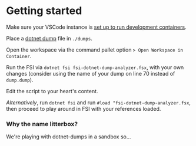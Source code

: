 # Getting started

Make sure your VSCode instance is [set up to run development containers](https://code.visualstudio.com/docs/remote/containers).

Place a [dotnet dump](https://docs.microsoft.com/en-us/dotnet/core/diagnostics/dotnet-dump) file in `./dumps`. 

Open the workspace via the command pallet option `> Open Workspace in Container`.

Run the FSI via `dotnet fsi fsi-dotnet-dump-analyzer.fsx`, with your own changes (consider using the name of your dump on line 70 instead of `dump.dump`).

Edit the script to your heart's content.

_Alternatively_, run `dotnet fsi` and run `#load "fsi-dotnet-dump-analyzer.fsx`, then proceed to play around in FSI with your references loaded.


### Why the name litterbox?

We're playing with dotnet-dumps in a sandbox so...

